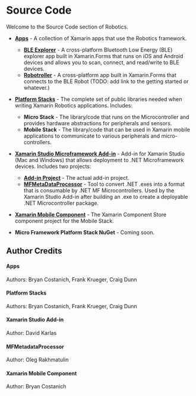 # Source Code
Welcome to the Source Code section of Robotics. 

 * **[Apps](https://github.com/xamarin/Xamarin.Labs-Robotics/tree/master/Source/Apps)** - A collection of Xamarin apps that use the Robotics framework.
 
	* **[BLE Explorer](https://github.com/xamarin/Xamarin.Labs-Robotics/tree/master/Source/Apps/BLE%20Explorer)** - A cross-platform Bluetooth Low Energy (BLE) explorer app built in Xamarin.Forms that runs on iOS and Android devices and allows you to scan, connect, and read/write to BLE devices.
 	* **[Robotroller](https://github.com/xamarin/Xamarin.Labs-Robotics/tree/master/Source/Apps/Robotroller)** - A cross-platform app built in Xamarin.Forms that connects to the BLE Robot (TODO: add link to the getting started or whatever.)

 * **[Platform Stacks](https://github.com/xamarin/Xamarin.Labs-Robotics/tree/master/Source/Platform%20Stacks)** - The complete set of public libraries needed when writing Xamarin Robotics applications. Includes:
	* **Micro Stack** - The library/code that runs on the Microcontroller and provides hardware abstractions for peripherals and sensors.
	* **Mobile Stack** - The library/code that can be used in Xamarin mobile applications to communicate to various peripherals and micro-controllers.
 
 * **[Xamarin Studio Microframework Add-in](https://github.com/xamarin/Xamarin.Labs-Robotics/tree/master/Source/Xamarin%20Studio%20Microframework%20Add-in)** - Add-in for Xamarin Studio (Mac and Windows) that allows deployment to .NET Microframework devices. Includes two projects:
 	* **[Add-in Project](https://github.com/xamarin/Xamarin.Labs-Robotics/tree/master/Source/Xamarin%20Studio%20Microframework%20Add-in/Add-In%20Project)** - The actual add-in project.
 	* **[MFMetaDataProcessor](https://github.com/xamarin/Xamarin.Labs-Robotics/tree/master/Source/Xamarin%20Studio%20Microframework%20Add-in/MFMetaDataProcessor)** - Tool to convert .NET .exes into a format that is consumable by .NET MF Microcontrollers. Used by the Xamarin Studio Add-in after building an .exe to create a deployable .NET Microcontroller package.
 	
 * **[Xamarin Mobile Component](https://github.com/xamarin/Xamarin.Labs-Robotics/tree/master/Source/Xamarin%20Mobile%20Component)** - The Xamarin Component Store component project for the Mobile Stack.
 
 * **Micro Framework Platform Stack NuGet** - Coming soon. 
 
## Author Credits

#### Apps
Authors: Bryan Costanich, Frank Krueger, Craig Dunn

#### Platform Stacks
Authors: Bryan Costanich, Frank Krueger, Craig Dunn

#### Xamarin Studio Add-in
Author: David Karlas
 
#### MFMetadataProcessor
Author: Oleg Rakhmatulin

#### Xamarin Mobile Component
Author: Bryan Costanich